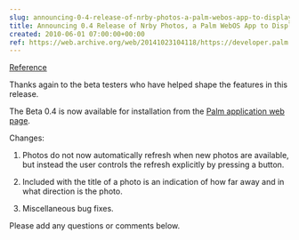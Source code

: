 ```yaml
---  
slug: announcing-0-4-release-of-nrby-photos-a-palm-webos-app-to-display-nearby-photogr
title: Announcing 0.4 Release of Nrby Photos, a Palm WebOS App to Display Nearby Photographs
created: 2010-06-01 07:00:00+00:00
ref: https://web.archive.org/web/20141023104118/https://developer.palm.com/webChannel/index.php?packageid=org.eamonn.nrby
---  
```

[Reference](https://web.archive.org/web/20141023104118/https://developer.palm.com/webChannel/index.php?packageid=org.eamonn.nrby)
 
Thanks again to the beta testers who have helped shape the features in this release.

The Beta 0.4 is now available for installation from the [Palm application web page](https://web.archive.org/web/20141023104118/https://developer.palm.com/webChannel/index.php?packageid=org.eamonn.nrby).

Changes:


  1. Photos do not now automatically refresh when new photos are available, but instead the user controls the refresh explicitly by pressing a button.


  2. Included with the title of a photo is an indication of how far away and in what direction is the photo.


  3. Miscellaneous bug fixes.


Please add any questions or comments below.

